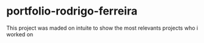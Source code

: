 # portfolio-rodrigo-ferreira
This project was maded on intuite to show the most relevants projects who i worked on
